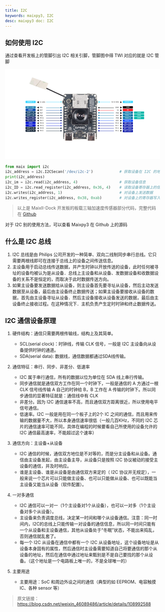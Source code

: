 ```yaml
---
title: I2C
keywords: maixpy3, I2C
desc: maixpy3 doc: I2C
---
```


## 如何使用 I2C 

通过查看开发板上的管脚引出 I2C 相关引脚，管脚图中得 TWI 对应的就是 I2C 管脚

![](./../asserts/M2Dock_pin.png)

```python
from maix import i2c
i2c_address = i2c.I2CSecan('/dev/i2c-2')            # 获取设备在 I2C 的地址数据
print(i2c_address)
i2c_im = i2c.read(i2c_address, 4)                   # 获取设备信息
i2c_ID = i2c.read_register(i2c_address, 0x36, 4)    # 读取设备寄存器上的信息
i2c.writes(i2c_address, 1)                          # 对设备上发送数据
i2c.writes_register(i2c_address, 0x38, 0xab)        # 对设备上的寄存器写入数据
```
> 以上是 MaixII-Dock 开发板的板载三轴加速度传感器部分代码，完整代码在 [Github](https://github.com/sipeed/MaixPy3/blob/master/examples/maix_v831/usage/usage_v831_i2c-2.py)

对于 I2C 别的使用方法，可以查看 Maixpy3 在 Github 上的源码

## 什么是 I2C 总线

1. I2C 总线是由 Philips 公司开发的一种简单、双向二线制同步串行总线。它只需要两根线即可在连接于总线上的设备之间传送信息。
2. 主设备用于启动总线传送数据，并产生时钟以开放传送的设备，此时任何被寻址的设备均被认为是从设备．总线上主设备和从设备、发数据设备和收数据设备的关系不是恒定的，而取决于此时数据传送方向。
3. 如果主设备要发送数据给从设备，则主设备首先要寻址从设备，然后主动发送数据至从设备，最后由主设备终止数据传送；如果主设备要接收从设备的数据，首先由主设备寻址从设备．然后主设备接收从设备发送的数据，最后由主设备终止接收过程。在这种情况下．主机负责产生定时时钟和终止数据传送。

## I2C 通信设备原理

1. 硬件结构：通信只需要两根传输线，结构上及其简单。
    - SCL(serial clock)：时钟线，传输 CLK 信号，一般是 I2C 主设备向从设备提供时钟的通道。
    - SDA(serial data): 数据线，通信数据都通过SDA线传输。

2. 通信特征：串行、同步、非差分、低速率
    - I2C 属于串行通信，所有的数据以位为单位在 SDA 线上串行传输。
    - 同步通信就是通信双方工作在同一个时钟下，一般是通信的 A 方通过一根 CLK 信号线传输 A 自己的时钟给 B，B 工作在 A 传输的时钟下。所以同步通信的显著特征就是：通信线中有 CLK
    - 非差分。因为 I2C 通信速率不高，而且通信双方距离很近，所以使用电平信号通信。
    - 低速率。I2C 一般是用在同一个板子上的2个 IC 之间的通信，而且用来传输的数据量不大，所以本身通信速率很低（一般几百KHz，不同的 I2C 芯片的通信速率可能不同，具体在编程的时候要看自己所使用的设备允许的 I2C 通信最高速率，不能超过这个速率）

3. 通信方向：主设备+从设备
    - I2C 通信的时候，通信双方地位是不对等的，而是分主设备和从设备。通信由主设备发起，由主设备主导，从设备只是按照 I2C 协议被动的接受主设备的通信，并及时响应。
    - 谁是主设备、谁是从设备是由通信双方来定的（ I2C 协议并无规定），一般来说一个芯片可以只能做主设备、也可以只能做从设备、也可以既能当主设备又能当从设备（软件配置）。

4. 一对多通信
    - I2C 通信可以一对一（1个主设备对1个从设备），也可以一对多（1个主设备对多个从设备）。
    - 主设备来负责调度总线，决定某一时间和哪个从设备通信。注意：同一时间内，I2C的总线上只能传输一对设备的通信信息，所以同一时间只能有一个从设备和主设备通信，其他从设备处于“冬眠”状态，不能出来捣乱，否则通信就乱套了。
    - 每一个 I2C 从设备在通信中都有一个 I2C 从设备地址，这个设备地址是从设备本身固有的属性，然后通信时主设备需要知道自己将要通信的那个从设备的地址，然后在通信中通过地址来甄别是不是自己要找的那个从设备。（这个地址是一个电路板上唯一的，不是全球唯一的）

5. 主要用途
    - 主要用途：SoC 和周边外设之间的通信（典型的如 EEPROM、电容触摸 IC、各种 sensor 等）


> 原文链接：https://blog.csdn.net/weixin_46089486/article/details/108992588

